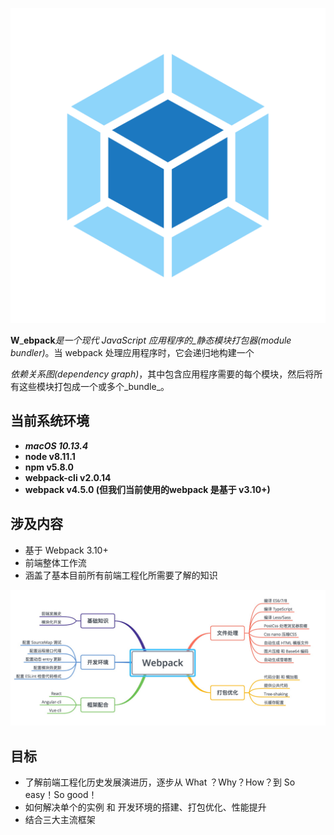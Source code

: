 ![](/assets/icon-square-big.png)

**W**_**ebpack**_是一个现代 JavaScript 应用程序的_静态模块打包器\(module bundler\)_。当 webpack 处理应用程序时，它会递归地构建一个

_依赖关系图\(dependency graph\)_，其中包含应用程序需要的每个模块，然后将所有这些模块打包成一个或多个_bundle_。

## 当前系统环境

* _**macOS 10.13.4**_
* **node v8.11.1**
* **npm v5.8.0**
* **webpack-cli  v2.0.14**
* **webpack v4.5.0 \(但我们当前使用的webpack 是基于 v3.10+\)**



## 涉及内容

* 基于 Webpack 3.10+
* 前端整体工作流
* 涵盖了基本目前所有前端工程化所需要了解的知识

![](/assets/webpack.jpg)

## 目标

* 了解前端工程化历史发展演进历，逐步从 What ？Why？How？到 So easy！So good！
* 如何解决单个的实例 和 开发环境的搭建、打包优化、性能提升
* 结合三大主流框架







